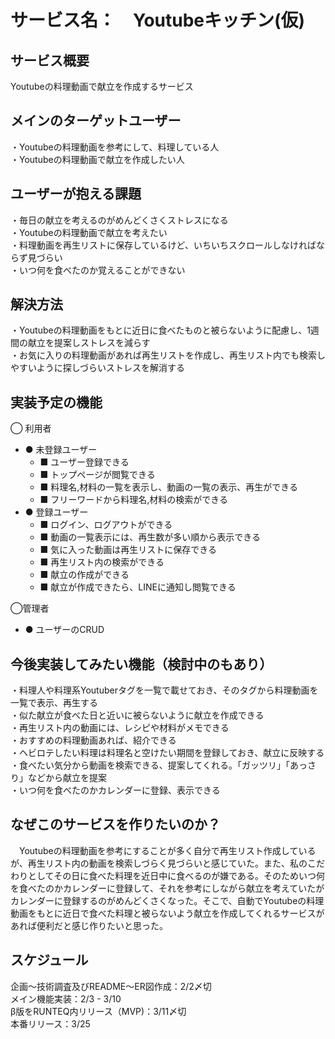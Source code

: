 # サービス名：　Youtubeキッチン(仮)
## サービス概要
  Youtubeの料理動画で献立を作成するサービス

## メインのターゲットユーザー
  ・Youtubeの料理動画を参考にして、料理している人</br>
  ・Youtubeの料理動画で献立を作成したい人</br>

## ユーザーが抱える課題
  ・毎日の献立を考えるのがめんどくさくストレスになる</br>
  ・Youtubeの料理動画で献立を考えたい</br>
  ・料理動画を再生リストに保存しているけど、いちいちスクロールしなければならず見づらい</br>
  ・いつ何を食べたのか覚えることができない

## 解決方法
  ・Youtubeの料理動画をもとに近日に食べたものと被らないように配慮し、1週間の献立を提案しストレスを減らす</br>
  ・お気に入りの料理動画があれば再生リストを作成し、再生リスト内でも検索しやすいように探しづらいストレスを解消する

## 実装予定の機能
  ◯ 利用者</br>
  - ● 未登録ユーザー</br>
    - ■ ユーザー登録できる</br>
    - ■ トップページが閲覧できる</br>
    - ■ 料理名,材料の一覧を表示し、動画の一覧の表示、再生ができる</br>
    - ■ フリーワードから料理名,材料の検索ができる</br>
  - ● 登録ユーザー</br>
    - ■ ログイン、ログアウトができる</br>
    - ■ 動画の一覧表示には、再生数が多い順から表示できる</br>
    - ■ 気に入った動画は再生リストに保存できる</br>
    - ■ 再生リスト内の検索ができる<br>
    - ■ 献立の作成ができる</br>
    - ■ 献立が作成できたら、LINEに通知し閲覧できる</br>

  ◯管理者</br>
  - ● ユーザーのCRUD</br>

## 今後実装してみたい機能（検討中のもあり）
  ・料理人や料理系Youtuberタグを一覧で載せておき、そのタグから料理動画を一覧で表示、再生する</br>
  ・似た献立が食べた日と近いに被らないように献立を作成できる</br>
  ・再生リスト内の動画には、レシピや材料がメモできる</br>
  ・おすすめの料理動画あれば、紹介できる</br>
  ・ヘビロテしたい料理は料理名と空けたい期間を登録しておき、献立に反映する</br>
  ・食べたい気分から動画を検索できる、提案してくれる。「ガッツリ」「あっさり」などから献立を提案</br>
  ・いつ何を食べたのかカレンダーに登録、表示できる

## なぜこのサービスを作りたいのか？
　Youtubeの料理動画を参考にすることが多く自分で再生リスト作成しているが、再生リスト内の動画を検索しづらく見づらいと感じていた。また、私のこだわりとしてその日に食べた料理を近日中に食べるのが嫌である。そのためいつ何を食べたのかカレンダーに登録して、それを参考にしながら献立を考えていたがカレンダーに登録するのがめんどくさくなった。そこで、自動でYoutubeの料理動画をもとに近日で食べた料理と被らないよう献立を作成してくれるサービスがあれば便利だと感じ作りたいと思った。


## スケジュール
企画〜技術調査及びREADME〜ER図作成：2/2〆切</br>
メイン機能実装：2/3 - 3/10</br>
β版をRUNTEQ内リリース（MVP)：3/11〆切</br>
本番リリース：3/25
